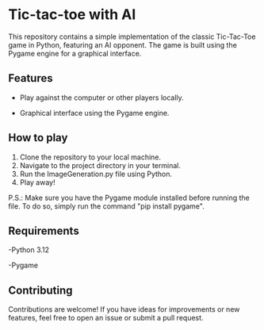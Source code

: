 <h1>Tic-tac-toe with AI</h1>

This repository contains a simple implementation of the classic Tic-Tac-Toe game in Python, featuring an AI opponent. The game is built using the Pygame engine for a graphical interface.

<h2>Features</h2>

- Play against the computer or other players locally.

- Graphical interface using the Pygame engine.

<h2>How to play</h2>

1. Clone the repository to your local machine.
2. Navigate to the project directory in your terminal.
3. Run the ImageGeneration.py file using Python.
4. Play away!

P.S.: Make sure you have the Pygame module installed before running the file. To do so, simply run the command "pip install pygame".

<h2>Requirements</h2>

-Python 3.12

-Pygame

<h2>Contributing</h2>
Contributions are welcome! If you have ideas for improvements or new features, feel free to open an issue or submit a pull request.
